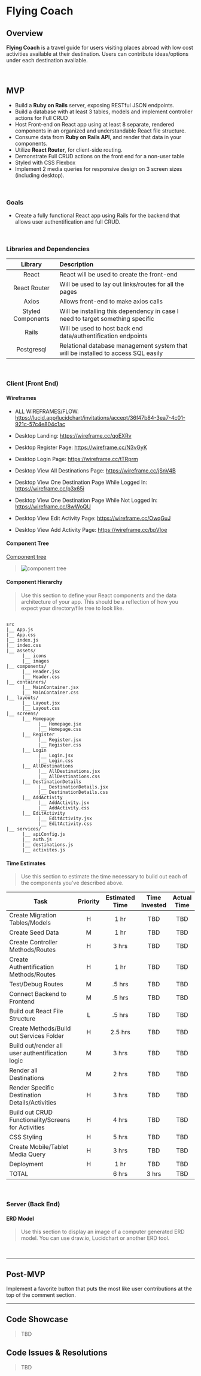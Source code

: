 # Flying Coach

## Overview

**Flying Coach** is a travel guide for users visiting places abroad with low cost activities available at their destination. Users can contribute ideas/options under each destination available.


<br>

## MVP

- Build a **Ruby on Rails** server, exposing RESTful JSON endpoints.
- Build a database with at least 3 tables, models and implement controller actions for Full CRUD  
- Host Front-end on React app using at least 8 separate, rendered components in an organized and understandable React file structure.
- Consume data from **Ruby on Rails API**, and render that data in your components.
- Utilize **React Router**, for client-side routing.
- Demonstrate Full CRUD actions on the front end for a non-user table
- Styled with CSS Flexbox
- Implement 2 media queries for responsive design on 3 screen sizes (including desktop).

<br>

### Goals

- Create a fully functional React app using Rails for the backend that allows user authentification and full CRUD.

<br>

### Libraries and Dependencies

|     Library      | Description                                |
| :--------------: | :----------------------------------------- |
|      React       | React will be used to create the front-end |
|   React Router   | Will be used to lay out links/routes for all the pages |
|   Axios   | Allows front-end to make axios calls |
| Styled Components | Will be installing this dependency in case I need to target something specific |
|     Rails      | Will be used to host back end data/authentification endpoints |
|  Postgresql     | Relational database management system that will be installed to access SQL easily |

<br>

### Client (Front End)

#### Wireframes

- ALL WIREFRAMES/FLOW: https://lucid.app/lucidchart/invitations/accept/36f47b84-3ea7-4c01-921c-57c4e804c1ac

- Desktop Landing: https://wireframe.cc/qoEXRv


- Desktop Register Page: https://wireframe.cc/N3vGyK


- Desktop Login Page: https://wireframe.cc/tTRprm


- Desktop View All Destinations Page: https://wireframe.cc/jSnV4B


- Desktop View One Destination Page While Logged In: https://wireframe.cc/p3x65i


- Desktop View One Destination Page While Not Logged In: https://wireframe.cc/8wWoQU


- Desktop View Edit Activity Page: https://wireframe.cc/OwqGuJ


- Desktop View Add Activity Page: https://wireframe.cc/bpVloe

#### Component Tree

[Component tree](https://whimsical.com/flying-coach-PAoJWob1iJJRq6RirEr1AQ)

> ![component tree](https://i.imgur.com/MXcjJU7.png)



#### Component Hierarchy

> Use this section to define your React components and the data architecture of your app. This should be a reflection of how you expect your directory/file tree to look like. 

``` structure

src
|__ App.js
|__ App.css
|__ index.js
|__ index.css
|__ assets/
      |__ icons
      |__ images
|__ components/
      |__ Header.jsx
      |__ Header.css
|__ containers/
      |__ MainContainer.jsx
      |__ MainContainer.css
|__ layouts/
      |__ Layout.jsx
      |__ Layout.css
|__ screens/
      |__ Homepage
            |__ Homepage.jsx
            |__ Homepage.css
      |__ Register
            |__ Register.jsx
            |__ Register.css
      |__ Login
            |__ Login.jsx
            |__ Login.css
      |__ AllDestinations
            |__ AllDestinations.jsx
            |__ AllDestinations.css
      |__ DestinationDetails
            |__ DestinationDetails.jsx
            |__ DestinationDetails.css
      |__ AddActivity
            |__ AddActivity.jsx
            |__ AddActivity.css
      |__ EditActivity
            |__ EditActivity.jsx
            |__ EditActivity.css
|__ services/
      |__ apiConfig.js
      |__ auth.js
      |__ destinations.js
      |__ activites.js

```


#### Time Estimates

> Use this section to estimate the time necessary to build out each of the components you've described above.

| Task                | Priority | Estimated Time | Time Invested | Actual Time |
| ------------------- | :------: | :------------: | :-----------: | :---------: |
| Create Migration Tables/Models    |    H     |     1 hr      |     TBD     |    TBD   |
| Create Seed Data    |   M     |    1 hr      |     TBD     |    TBD   |
| Create Controller Methods/Routes |    H     |     3 hrs      |     TBD     |     TBD     |
| Create Authentification Methods/Routes |    H     |     1 hr      |     TBD     |     TBD     |
| Test/Debug Routes |    M     |     .5 hrs      |     TBD     |     TBD     |
| Connect Backend to Frontend |    M     |     .5 hrs      |     TBD     |     TBD     |
| Build out React File Structure |    L     |     .5 hrs      |     TBD     |     TBD     |
| Create Methods/Build out Services Folder  |    H     |     2.5 hrs      |     TBD     |     TBD     |
| Build out/render all user authentification logic |    M     |     3 hrs      |     TBD     |     TBD     |
| Render all Destinations  |    M     |     2 hrs      |     TBD     |     TBD     |
| Render Specific Destination Details/Activities    |    H     |     3 hrs      |     TBD     |    TBD   |
| Build out CRUD Functionality/Screens for Activities   |    H     |     4 hrs      |     TBD     |    TBD   |
| CSS Styling    |    H     |     5 hrs      |     TBD     |    TBD   |
| Create Mobile/Tablet Media Query    |    H     |     3 hrs      |     TBD     |    TBD   |
| Deployment    |    H     |     1 hr      |     TBD     |    TBD   |
| TOTAL               |          |     6 hrs      |     3 hrs     |     TBD     |

<br>

### Server (Back End)

#### ERD Model

> Use this section to display an image of a computer generated ERD model. You can use draw.io, Lucidchart or another ERD tool.

<br>

***

## Post-MVP

Implement a favorite button that puts the most like user contributions at the top of the comment section.

***

## Code Showcase

> TBD

## Code Issues & Resolutions

> TBD
